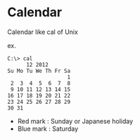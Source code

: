 Calendar
========

Calendar like cal of Unix

ex.

    C:\> cal
          12 2012
    Su Mo Tu We Th Fr Sa
                       1
     2  3  4  5  6  7  8
     9 10 11 12 13 14 15
    16 17 18 19 20 21 22
    23 24 25 26 27 28 29
    30 31

* Red mark : Sunday or Japanese holiday
* Blue mark : Saturday

